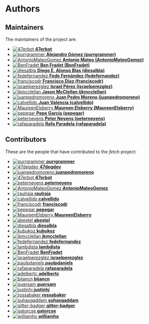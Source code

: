 [comment]: <> (Don't edit this file!)
[comment]: <> (It is automatically updated after every release of https://github.com/47degrees/.github)
[comment]: <> (If you want to suggest a change, please open a PR or issue in that repository)

# Authors

## Maintainers

The maintainers of the project are:

- [![47erbot](https://avatars1.githubusercontent.com/u/24799081?v=4&s=20) **47erbot**](https://github.com/47erbot)
- [![purrgrammer](https://avatars0.githubusercontent.com/u/42009830?v=4&s=20) **Alejandro Gómez (purrgrammer)**](https://github.com/purrgrammer)
- [![AntonioMateoGomez](https://avatars0.githubusercontent.com/u/25897490?v=4&s=20) **Antonio Mateo (AntonioMateoGomez)**](https://github.com/AntonioMateoGomez)
- [![BenFradet](https://avatars2.githubusercontent.com/u/1737211?v=4&s=20) **Ben Fradet (BenFradet)**](https://github.com/BenFradet)
- [![diesalbla](https://avatars1.githubusercontent.com/u/1764610?v=4&s=20) **Diego E. Alonso Blas (diesalbla)**](https://github.com/diesalbla)
- [![fedefernandez](https://avatars0.githubusercontent.com/u/720923?v=4&s=20) **Fede Fernández (fedefernandez)**](https://github.com/fedefernandez)
- [![franciscodr](https://avatars1.githubusercontent.com/u/1200151?v=4&s=20) **Francisco Diaz (franciscodr)**](https://github.com/franciscodr)
- [![israelperezglez](https://avatars1.githubusercontent.com/u/646886?v=4&s=20) **Israel Pérez (israelperezglez)**](https://github.com/israelperezglez)
- [![jkmcclellan](https://avatars3.githubusercontent.com/u/52432856?v=4&s=20) **Jason McClellan (jkmcclellan)**](https://github.com/jkmcclellan)
- [![juanpedromoreno](https://avatars2.githubusercontent.com/u/4879373?v=4&s=20) **Juan Pedro Moreno (juanpedromoreno)**](https://github.com/juanpedromoreno)
- [![calvellido](https://avatars0.githubusercontent.com/u/7753447?v=4&s=20) **Juan Valencia (calvellido)**](https://github.com/calvellido)
- [![MaureenElsberry](https://avatars0.githubusercontent.com/u/17556002?v=4&s=20) **Maureen Elsberry  (MaureenElsberry)**](https://github.com/MaureenElsberry)
- [![pepegar](https://avatars0.githubusercontent.com/u/694179?v=4&s=20) **Pepe García (pepegar)**](https://github.com/pepegar)
- [![peterneyens](https://avatars1.githubusercontent.com/u/6407606?v=4&s=20) **Peter Neyens (peterneyens)**](https://github.com/peterneyens)
- [![rafaparadela](https://avatars3.githubusercontent.com/u/315070?v=4&s=20) **Rafa Paradela (rafaparadela)**](https://github.com/rafaparadela)

## Contributors

These are the people that have contributed to the _fetch_ project:

- [![purrgrammer](https://avatars0.githubusercontent.com/u/42009830?v=4&s=20) **purrgrammer**](https://github.com/purrgrammer)
- [![47degdev](https://avatars3.githubusercontent.com/u/5580770?v=4&s=20) **47degdev**](https://github.com/47degdev)
- [![juanpedromoreno](https://avatars2.githubusercontent.com/u/4879373?v=4&s=20) **juanpedromoreno**](https://github.com/juanpedromoreno)
- [![47erbot](https://avatars1.githubusercontent.com/u/24799081?v=4&s=20) **47erbot**](https://github.com/47erbot)
- [![peterneyens](https://avatars1.githubusercontent.com/u/6407606?v=4&s=20) **peterneyens**](https://github.com/peterneyens)
- [![AntonioMateoGomez](https://avatars0.githubusercontent.com/u/25897490?v=4&s=20) **AntonioMateoGomez**](https://github.com/AntonioMateoGomez)
- [![raulraja](https://avatars3.githubusercontent.com/u/456796?v=4&s=20) **raulraja**](https://github.com/raulraja)
- [![calvellido](https://avatars0.githubusercontent.com/u/7753447?v=4&s=20) **calvellido**](https://github.com/calvellido)
- [![franciscodr](https://avatars1.githubusercontent.com/u/1200151?v=4&s=20) **franciscodr**](https://github.com/franciscodr)
- [![pepegar](https://avatars0.githubusercontent.com/u/694179?v=4&s=20) **pepegar**](https://github.com/pepegar)
- [![MaureenElsberry](https://avatars0.githubusercontent.com/u/17556002?v=4&s=20) **MaureenElsberry**](https://github.com/MaureenElsberry)
- [![abestel](https://avatars0.githubusercontent.com/u/47319500?v=4&s=20) **abestel**](https://github.com/abestel)
- [![diesalbla](https://avatars1.githubusercontent.com/u/1764610?v=4&s=20) **diesalbla**](https://github.com/diesalbla)
- [![kubukoz](https://avatars0.githubusercontent.com/u/894884?v=4&s=20) **kubukoz**](https://github.com/kubukoz)
- [![jkmcclellan](https://avatars3.githubusercontent.com/u/52432856?v=4&s=20) **jkmcclellan**](https://github.com/jkmcclellan)
- [![fedefernandez](https://avatars0.githubusercontent.com/u/720923?v=4&s=20) **fedefernandez**](https://github.com/fedefernandez)
- [![lambdista](https://avatars3.githubusercontent.com/u/4966276?v=4&s=20) **lambdista**](https://github.com/lambdista)
- [![BenFradet](https://avatars2.githubusercontent.com/u/1737211?v=4&s=20) **BenFradet**](https://github.com/BenFradet)
- [![israelperezglez](https://avatars1.githubusercontent.com/u/646886?v=4&s=20) **israelperezglez**](https://github.com/israelperezglez)
- [![paulpdaniels](https://avatars2.githubusercontent.com/u/2528918?v=4&s=20) **paulpdaniels**](https://github.com/paulpdaniels)
- [![rafaparadela](https://avatars3.githubusercontent.com/u/315070?v=4&s=20) **rafaparadela**](https://github.com/rafaparadela)
- [![adelbertc](https://avatars2.githubusercontent.com/u/1332980?v=4&s=20) **adelbertc**](https://github.com/adelbertc)
- [![bijancn](https://avatars3.githubusercontent.com/u/2117164?v=4&s=20) **bijancn**](https://github.com/bijancn)
- [![guersam](https://avatars3.githubusercontent.com/u/969120?v=4&s=20) **guersam**](https://github.com/guersam)
- [![justinhj](https://avatars0.githubusercontent.com/u/753059?v=4&s=20) **justinhj**](https://github.com/justinhj)
- [![rossabaker](https://avatars3.githubusercontent.com/u/142698?v=4&s=20) **rossabaker**](https://github.com/rossabaker)
- [![suhasgaddam](https://avatars2.githubusercontent.com/u/7282584?v=4&s=20) **suhasgaddam**](https://github.com/suhasgaddam)
- [![gitter-badger](https://avatars2.githubusercontent.com/u/8518239?v=4&s=20) **gitter-badger**](https://github.com/gitter-badger)
- [![gatorcse](https://avatars0.githubusercontent.com/u/358979?v=4&s=20) **gatorcse**](https://github.com/gatorcse)
- [![williamho](https://avatars1.githubusercontent.com/u/1883086?v=4&s=20) **williamho**](https://github.com/williamho)